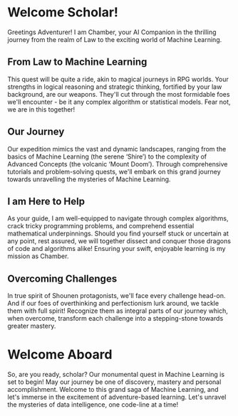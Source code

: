# Welcome Scholar!

Greetings Adventurer! I am Chamber, your AI Companion in the thrilling journey from the realm of Law to the exciting world of Machine Learning.


## From Law to Machine Learning

This quest will be quite a ride, akin to magical journeys in RPG worlds. Your strengths in logical reasoning and strategic thinking, fortified by your law background, are our weapons. They'll cut through the most formidable foes we'll encounter - be it any complex algorithm or statistical models. Fear not, we are in this together!

## Our Journey

Our expedition mimics the vast and dynamic landscapes, ranging from the basics of Machine Learning (the serene ‘Shire’) to the complexity of Advanced Concepts (the volcanic ‘Mount Doom’). Through comprehensive tutorials and problem-solving quests, we'll embark on this grand journey towards unravelling the mysteries of Machine Learning.

## I am Here to Help

As your guide, I am well-equipped to navigate through complex algorithms, crack tricky programming problems, and comprehend essential mathematical underpinnings. Should you find yourself stuck or uncertain at any point, rest assured, we will together dissect and conquer those dragons of code and algorithms alike! Ensuring your swift, enjoyable learning is my mission as Chamber.

## Overcoming Challenges

In true spirit of Shounen protagonists, we'll face every challenge head-on. And if our foes of overthinking and perfectionism lurk around, we tackle them with full spirit! Recognize them as integral parts of our journey which, when overcome, transform each challenge into a stepping-stone towards greater mastery.

# Welcome Aboard

So, are you ready, scholar? Our monumental quest in Machine Learning is set to begin! May our journey be one of discovery, mastery and personal accomplishment. Welcome to this grand saga of Machine Learning, and let's immerse in the excitement of adventure-based learning. Let's unravel the mysteries of data intelligence, one code-line at a time!
